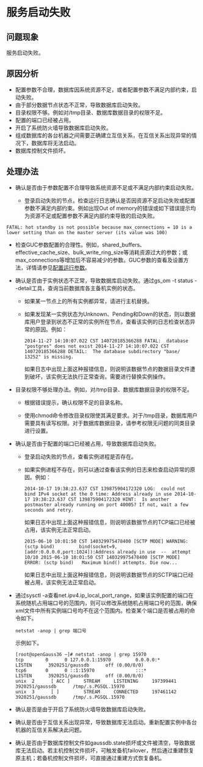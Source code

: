 # 服务启动失败<a name="ZH-CN_TOPIC_0291613863"></a>

## 问题现象<a name="section385257175213"></a>

服务启动失败。

## 原因分析<a name="section16300111295211"></a>

-   配置参数不合理，数据库因系统资源不足，或者配置参数不满足内部约束，启动失败。
-   由于部分数据节点状态不正常，导致数据库启动失败。
-   目录权限不够。例如对/tmp目录、数据库数据目录的权限不足。
-   配置的端口已经被占用。
-   开启了系统防火墙导致数据库启动失败。
-   组成数据库的各台机器之间需要正确建立互信关系，在互信关系出现异常的情况下，数据库将无法启动。
-   数据库控制文件损坏。

## 处理办法<a name="section7637151695218"></a>

-   确认是否由于参数配置不合理导致系统资源不足或不满足内部约束启动失败。

    -   登录启动失败的节点，检查运行日志确认是否因资源不足启动失败或配置参数不满足内部约束。例如出现Out of memory的错误或如下错误提示均为资源不足或配置参数不满足内部约束导致的启动失败。

```
FATAL: hot standby is not possible because max_connections = 10 is a lower setting than on the master server (its value was 100)
```

-   检查GUC参数配置的合理性。例如，shared\_buffers、effective\_cache\_size、bulk\_write\_ring\_size等消耗资源过大的参数；或max\_connections等增加后不容易减少的参数。GUC参数的查看及设置方法，详情请参见[配置运行参数](../DatabaseAdministrationGuide/配置运行参数.md)。


-   确认是否由于实例状态不正常，导致数据库启动失败。通过gs\_om -t status --detail工具，查询当前数据库各主备机实例的状态。

    -   如果某一节点上的所有实例都异常，请进行主机替换。

    -   如果发现某一实例状态为Unknown、Pending和Down的状态，则以数据库用户登录到状态不正常的实例所在节点，查看该实例的日志检查状态异常的原因。例如：

        ```
        2014-11-27 14:10:07.022 CST 140720185366288 FATAL:  database "postgres" does not exist 2014-11-27 14:10:07.022 CST 140720185366288 DETAIL:  The database subdirectory "base/ 13252" is missing.
        ```

        如果日志中出现上面这种报错信息，则说明该数据节点的数据目录文件遭到破坏，该实例无法执行正常查询，需要进行替换实例操作。


-   目录权限不够处理办法。例如，对/tmp目录、数据库数据目录的权限不足。

    -   根据错误提示，确认权限不足的目录名称。

    -   使用chmod命令修改目录权限使其满足要求。对于/tmp目录，数据库用户需要具有读写权限。对于数据库数据目录，请参考权限无问题的同类目录进行设置。


-   确认是否由于配置的端口已经被占用，导致数据库启动失败。

    -   登录启动失败的节点，查看实例进程是否存在。

    -   如果实例进程不存在，则可以通过查看该实例的日志来检查启动异常的原因。例如：

        ```
        2014-10-17 19:38:23.637 CST 139875904172320 LOG:  could not bind IPv4 socket at the 0 time: Address already in use 2014-10-17 19:38:23.637 CST 139875904172320 HINT:  Is another postmaster already running on port 40005? If not, wait a few seconds and retry.
        ```

        如果日志中出现上面这种报错信息，则说明该数据节点的TCP端口已经被占用，该实例无法正常启动。

        ```
        2015-06-10 10:01:50 CST 140329975478400 [SCTP MODE] WARNING: (sctp bind)         bind(socket=9, [addr:0.0.0.0,port:1024]):Address already in use  --  attempt 10/10 2015-06-10 10:01:50 CST 140329975478400 [SCTP MODE] ERROR: (sctp bind)   Maximum bind() attempts. Die now...
        ```

        如果日志中出现上面这种报错信息，则说明该数据节点的SCTP端口已经被占用，该实例无法正常启动。


-   通过sysctl -a查看net.ipv4.ip\_local\_port\_range，如果该实例配置的端口在系统随机占用端口号的范围内，则可以修改系统随机占用端口号的范围，确保xml文件中所有实例端口号均不在这个范围内。检查某个端口是否被占用的命令如下。

    ```
    netstat -anop | grep 端口号
    ```

    示例如下。

    ```
    [root@openGauss36 ~]# netstat -anop | grep 15970
    tcp        0      0 127.0.0.1:15970         0.0.0.0:*               LISTEN      3920251/gaussdb      off (0.00/0/0)
    tcp6       0      0 ::1:15970               :::*                    LISTEN      3920251/gaussdb      off (0.00/0/0)
    unix  2      [ ACC ]     STREAM     LISTENING     197399441 3920251/gaussdb      /tmp/.s.PGSQL.15970
    unix  3      [ ]         STREAM     CONNECTED     197461142 3920251/gaussdb      /tmp/.s.PGSQL.15970
    ```


-   确认是否是由于开启了系统防火墙导致数据库启动失败。
-   确认是否由于互信关系出现异常，导致数据库无法启动。重新配置实例中各台机器的互信关系解决此问题。
-   确认是否由于数据库控制文件如gaussdb.state损坏或文件被清空，导致数据库无法启动。若主机控制文件损坏，可触发备机failover，然后通过重建恢复原主机；若备机控制文件损坏，可直接通过重建方式恢复备机。

